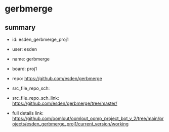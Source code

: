 # gerbmerge
 
## summary 
* id: esden_gerbmerge_proj1
* user: esden
* name: gerbmerge
* board: proj1
* repo: https://github.com/esden/gerbmerge



* src_file_repo_sch: 
* src_file_repo_sch_link: https://github.com/esden/gerbmerge/tree/master/
* full details link: https://github.com/oomlout/oomlout_oomp_project_bot_v_2/tree/main/projects/esden_gerbmerge_proj1/current_version/working  






